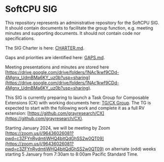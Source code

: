 
# SoftCPU SIG

This repository represents an administrative repository for the SoftCPU SIG. It should contain documents to facilitate the group function, e.g. meeting minutes and supporting documents. It should not contain code nor specifications.

The SIG Charter is here: [CHARTER.md](CHARTER.md).

Gaps and priorities are identified here: [GAPS.md](GAPS.md).

Meeting presentations and minutes are stored here
[https://drive.google.com/drive/folders/1NAc1kwf9CDd-4Mgnx_UdmBMa6KY_uz0b?usp=sharing](https://drive.google.com/drive/folders/1NAc1kwf9CDd-4Mgnx_UdmBMa6KY_uz0b?usp=sharing).

This SIG is currently preparing to launch a Task Group for Composable Extensions (CX) with working documents here: [TG/CX Group](TG/CX). The TG is expected to start with the following work and complete it as a full RV extension: [https://github.com/grayresearch/CX](https://github.com/grayresearch/CX).

Starting January 2024, we will be meeting by Zoom [https://zoom.us/j/96436026081?pwd=c3ZFYnRydmtiWHQ4bitQdGhSS2w0QT09](https://zoom.us/j/96436026081?pwd=c3ZFYnRydmtiWHQ4bitQdGhSS2w0QT09) on alternate (odd) weeks starting 5 January from 7:30am to 8:00am Pacific Standard Time.
